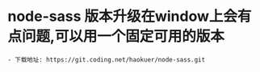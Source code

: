 
# node-sass 版本升级在window上会有点问题,可以用一个固定可用的版本
    - 下载地址: https://git.coding.net/haokuer/node-sass.git